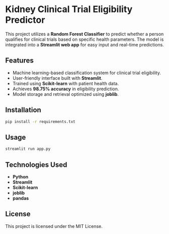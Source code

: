 # Kidney Clinical Trial Eligibility Predictor

This project utilizes a **Random Forest Classifier** to predict whether a person qualifies for clinical trials based on specific health parameters. The model is integrated into a **Streamlit web app** for easy input and real-time predictions.

## Features
- Machine learning-based classification system for clinical trial eligibility.
- User-friendly interface built with **Streamlit**.
- Trained using **Scikit-learn** with patient health data.
- Achieves **98.75% accuracy** in eligibility prediction.
- Model storage and retrieval optimized using **joblib**.

## Installation
```bash
pip install -r requirements.txt
```

## Usage
```bash
streamlit run app.py
```

## Technologies Used
- **Python**
- **Streamlit**
- **Scikit-learn**
- **joblib**
- **pandas**

## License
This project is licensed under the MIT License.

